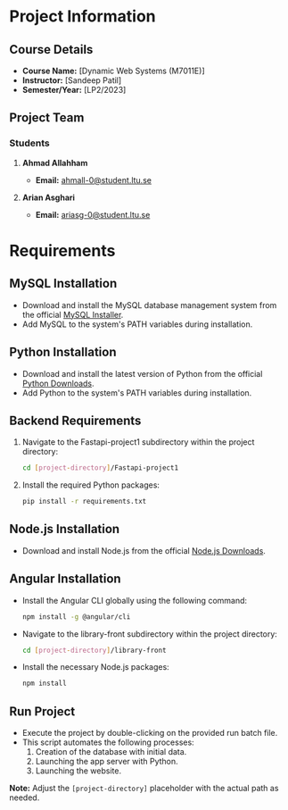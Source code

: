 # Project Information

## Course Details

- **Course Name:** [Dynamic Web Systems (M7011E)]
- **Instructor:** [Sandeep Patil]
- **Semester/Year:** [LP2/2023]

## Project Team

### Students

1. **Ahmad Allahham**
   - **Email:** ahmall-0@student.ltu.se

2. **Arian Asghari**
   - **Email:** ariasg-0@student.ltu.se
# Requirements

## MySQL Installation
- Download and install the MySQL database management system from the official [MySQL Installer](https://dev.mysql.com/downloads/installer/).
- Add MySQL to the system's PATH variables during installation.

## Python Installation
- Download and install the latest version of Python from the official [Python Downloads](https://www.python.org/downloads/).
- Add Python to the system's PATH variables during installation.

## Backend Requirements
1. Navigate to the Fastapi-project1 subdirectory within the project directory:
    ```bash
    cd [project-directory]/Fastapi-project1
    ```
2. Install the required Python packages:
    ```bash
    pip install -r requirements.txt
    ```

## Node.js Installation
- Download and install Node.js from the official [Node.js Downloads](https://nodejs.org/en/download/).

## Angular Installation
- Install the Angular CLI globally using the following command:
    ```bash
    npm install -g @angular/cli
    ```
- Navigate to the library-front subdirectory within the project directory:
    ```bash
    cd [project-directory]/library-front
    ```
- Install the necessary Node.js packages:
    ```bash
    npm install
    ```

## Run Project
- Execute the project by double-clicking on the provided run batch file.
- This script automates the following processes:
    1. Creation of the database with initial data.
    2. Launching the app server with Python.
    3. Launching the website.

**Note:** Adjust the `[project-directory]` placeholder with the actual path as needed.
